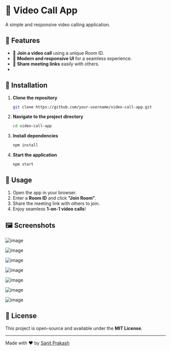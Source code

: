 # 🌝 Video Call App

A simple and responsive video calling application.

## 🚀 Features
- 🎥 **Join a video call** using a unique Room ID.
- 🎨 **Modern and responsive UI** for a seamless experience.
- 🔗 **Share meeting links** easily with others.
- 
## 👥 Installation

1. **Clone the repository**  
   ```sh
   git clone https://github.com/your-username/video-call-app.git
   ```
2. **Navigate to the project directory**  
   ```sh
   cd video-call-app
   ```
3. **Install dependencies**  
   ```sh
   npm install
   ```
4. **Start the application**  
   ```sh
   npm start
   ```

## 🎯 Usage
1. Open the app in your browser.
2. Enter a **Room ID** and click **"Join Room"**.
3. Share the meeting link with others to join.
4. Enjoy seamless **1-on-1 video calls**!

## 🖼️ Screenshots

![image](https://github.com/user-attachments/assets/bf5fecbb-3e8a-4a42-9f85-0b309aaa1e90)

![image](https://github.com/user-attachments/assets/5879b706-6af6-4f3f-8733-6b74d1a82306)

![image](https://github.com/user-attachments/assets/cee34d8b-7e8a-4f69-b55f-a21e6b42660c)

![image](https://github.com/user-attachments/assets/de508204-fd72-4537-9e1d-cc5e23da1573)

![image](https://github.com/user-attachments/assets/13a661a9-f546-465a-b775-c5d4335b52df)

![image](https://github.com/user-attachments/assets/95eeb71f-b454-4797-b92c-6baaf1af6701)

![image](https://github.com/user-attachments/assets/0180cc58-abd2-45b6-8942-ef0138185fc5)








## 💜 License
This project is open-source and available under the **MIT License**.

---
Made with ❤️ by [Sanit Prakash](https://github.com/SANITPRAKASH)

